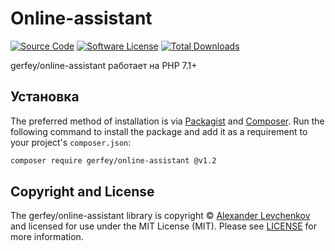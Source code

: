 # Online-assistant

[![Source Code][badge-source]][source]
[![Software License][badge-license]][license]
[![Total Downloads][badge-downloads]][downloads]

gerfey/online-assistant работает на PHP 7.1+

## Установка

The preferred method of installation is via [Packagist][] and [Composer][]. Run
the following command to install the package and add it as a requirement to your
project's `composer.json`:

```bash
composer require gerfey/online-assistant @v1.2
```
 
## Copyright and License

The gerfey/online-assistant library is copyright © [Alexander Levchenkov](https://vk.com/gerfey) and
licensed for use under the MIT License (MIT). Please see [LICENSE][] for more
information.

[packagist]: https://packagist.org/packages/gerfey/online-assistant
[composer]: http://getcomposer.org/

[badge-source]: https://img.shields.io/badge/source-gerfey/online-assistant-blue.svg?style=flat-square
[badge-license]: https://img.shields.io/badge/license-MIT-brightgreen.svg?style=flat-square
[badge-build]: https://img.shields.io/travis/gerfey/online-assistant/master.svg?style=flat-square
[badge-downloads]: https://img.shields.io/packagist/dt/gerfey/online-assistant.svg?style=flat-square

[source]: https://github.com/gerfey/online-assistant
[release]: https://packagist.org/packages/gerfey/online-assistant
[license]: https://github.com/gerfey/online-assistant/blob/master/LICENSE
[build]: https://travis-ci.org/gerfey/online-assistant
[downloads]: https://packagist.org/packages/gerfey/online-assistant
